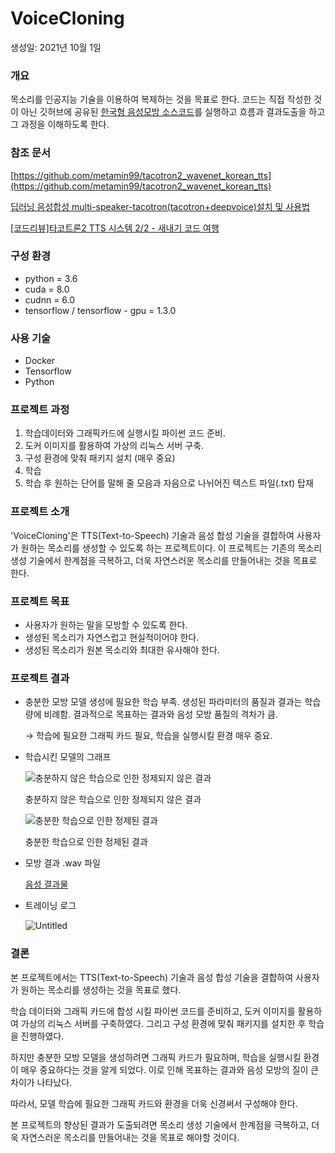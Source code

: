 # VoiceCloning

생성일: 2021년 10월 1일

### 개요

목소리를 인공지능 기술을 이용하여 복제하는 것을 목표로 한다. 코드는 직접 작성한 것이 아닌 깃허브에 공유된 [한국형 음성모방 소스코드](https://github.com/metamin99/tacotron2_wavenet_korean_tts.git)를 실행하고 흐름과 결과도출을 하고 그 과정을 이해하도록 한다.

### 참조 문서

[https://github.com/metamin99/tacotron2_wavenet_korean_tts](https://github.com/metamin99/tacotron2_wavenet_korean_tts)

[딥러닝 음성합성 multi-speaker-tacotron(tacotron+deepvoice)설치 및 사용법](http://nblog.syszone.co.kr/archives/9416)

[[코드리뷰]타코트론2 TTS 시스템 2/2 - 새내기 코드 여행](https://joungheekim.github.io/2021/04/02/code-review/)

### 구성 환경

- python = 3.6
- cuda = 8.0
- cudnn = 6.0
- tensorflow / tensorflow - gpu = 1.3.0

### 사용 기술

- Docker
- Tensorflow
- Python

### 프로젝트 과정

1. 학습데이터와 그래픽카드에 실행시킬 파이썬 코드 준비.
2. 도커 이미지를 활용하여 가상의 리눅스 서버 구축.
3. 구성 환경에 맞춰 패키지 설치 (매우 중요)
4. 학습
5. 학습 후 원하는 단어를 말해 줄 모음과 자음으로 나뉘어진 텍스트 파일(.txt) 탑재

### 프로젝트 소개

'VoiceCloning'은 TTS(Text-to-Speech) 기술과 음성 합성 기술을 결합하여 사용자가 원하는 목소리를 생성할 수 있도록 하는 프로젝트이다. 이 프로젝트는 기존의 목소리 생성 기술에서 한계점을 극복하고, 더욱 자연스러운 목소리를 만들어내는 것을 목표로 한다.

### 프로젝트 목표

- 사용자가 원하는 말을 모방할 수 있도록 한다.
- 생성된 목소리가 자연스럽고 현실적이어야 한다.
- 생성된 목소리가 원본 목소리와 최대한 유사해야 한다.

### 프로젝트 결과

- 충분한 모방 모델 생성에 필요한 학습 부족. 생성된 파라미터의 품질과 결과는 학습 량에 비례함. 결과적으로 목표하는 결과와 음성 모방 품질의 격차가 큼.
    
    → 학습에 필요한 그래픽 카드 필요, 학습을 실행시킬 환경 매우 중요.
    
- 학습시킨 모델의 그래프
    
    ![충분하지 않은 학습으로 인한 정제되지 않은 결과](https://github.com/mangji12/FreshMan-s-Individual-1st-time-of-my-department-project/blob/main/%EA%B2%B0%EA%B3%BC%EB%AC%BC%20%ED%8F%B4%EB%8D%94/%EC%A0%81%EA%B2%8C%20%ED%95%99%EC%8A%B5%ED%95%9C%20%EA%B2%B0%EA%B3%BC.png?raw=true)
    
    충분하지 않은 학습으로 인한 정제되지 않은 결과
    
    ![충분한 학습으로 인한 정제된 결과](https://github.com/mangji12/FreshMan-s-Individual-1st-time-of-my-department-project/blob/main/%EA%B2%B0%EA%B3%BC%EB%AC%BC%20%ED%8F%B4%EB%8D%94/%EB%A7%8E%EC%9D%B4%20%ED%95%99%EC%8A%B5%ED%95%9C%20%EA%B2%B0%EA%B3%BC.png?raw=true)
    
    충분한 학습으로 인한 정제된 결과
    
- 모방 결과 .wav 파일
    
    [음성 결과물](https://github.com/mangji12/FreshMan-s-Individual-1st-time-of-my-department-project/raw/main/%EA%B2%B0%EA%B3%BC%EB%AC%BC%20%ED%8F%B4%EB%8D%94/%EC%9D%8C%EC%84%B1%20%EA%B2%B0%EA%B3%BC%EB%AC%BC.wav)
    
- 트레이닝 로그
    
    ![Untitled](https://github.com/mangji12/FreshMan-s-Individual-1st-time-of-my-department-project/blob/main/%EA%B2%B0%EA%B3%BC%EB%AC%BC%20%ED%8F%B4%EB%8D%94/%E1%84%90%E1%85%B3%E1%84%85%E1%85%A6%E1%84%8B%E1%85%B5%E1%84%82%E1%85%B5%E1%86%BC%20%E1%84%85%E1%85%A9%E1%84%80%E1%85%B3.png?raw=true)
    

### 결론

본 프로젝트에서는 TTS(Text-to-Speech) 기술과 음성 합성 기술을 결합하여 사용자가 원하는 목소리를 생성하는 것을 목표로 했다. 

학습 데이터와 그래픽 카드에 합성 시킬 파이썬 코드를 준비하고, 도커 이미지를 활용하여 가상의 리눅스 서버를 구축하였다. 그리고 구성 환경에 맞춰 패키지를 설치한 후 학습을 진행하였다.

하지만 충분한 모방 모델을 생성하려면 그래픽 카드가 필요하며, 학습을 실행시킬 환경이 매우 중요하다는 것을 알게 되었다. 이로 인해 목표하는 결과와 음성 모방의 질이 큰 차이가 나타났다. 

따라서, 모델 학습에 필요한 그래픽 카드와 환경을 더욱 신경써서 구성해야 한다.

본 프로젝트의 향상된 결과가 도출되려면 목소리 생성 기술에서 한계점을 극복하고, 더욱 자연스러운 목소리를 만들어내는 것을 목표로 해야할 것이다.
